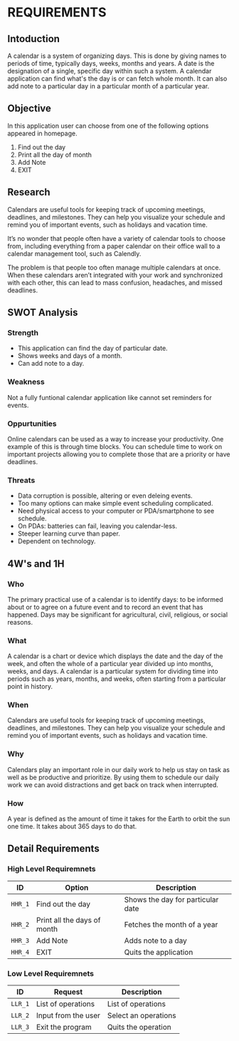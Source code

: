# REQUIREMENTS
## Intoduction
A calendar is a system of organizing days. This is done by giving names to periods of time, typically days, weeks, months and years. A date is the designation of a single, specific day within such a system. A calendar application can find what's the day is or can fetch whole month. It can also add note to a particular day in a particular month of a particular year.
## Objective
In this application user can choose from one of the following options appeared in homepage.
1.  Find out the day
2.  Print all the day of month
3.  Add Note
4.  EXIT
## Research
Calendars are useful tools for keeping track of upcoming meetings, deadlines, and milestones. They can help you visualize your schedule and remind you of important events, such as holidays and vacation time.

It’s no wonder that people often have a variety of calendar tools to choose from, including everything from a paper calendar on their office wall to a calendar management tool, such as Calendly. 

The problem is that people too often manage multiple calendars at once. When these calendars aren’t integrated with your work and synchronized with each other, this can lead to mass confusion, headaches, and missed deadlines.
## SWOT Analysis
### Strength
*    This application can find the day of particular date.
*    Shows weeks and days of a month.
*    Can add note to a day.
### Weakness
Not a fully funtional calendar application like cannot set reminders for events.
### Oppurtunities
Online calendars can be used as a way to increase your productivity. One example of this is through time blocks. You can schedule time to work on important projects allowing you to complete those that are a priority or have deadlines.
### Threats
-    Data corruption is possible, altering or even deleing events.
-    Too many options can make simple event scheduling complicated.
-    Need physical access to your computer or PDA/smartphone to see schedule.
-    On PDAs: batteries can fail, leaving you calendar-less.
-    Steeper learning curve than paper.
-    Dependent on technology.
## 4W's and 1H
### Who
The primary practical use of a calendar is to identify days: to be informed about or to agree on a future event and to record an event that has happened. Days may be significant for agricultural, civil, religious, or social reasons.
### What
A calendar is a chart or device which displays the date and the day of the week, and often the whole of a particular year divided up into months, weeks, and days. A calendar is a particular system for dividing time into periods such as years, months, and weeks, often starting from a particular point in history.
### When
Calendars are useful tools for keeping track of upcoming meetings, deadlines, and milestones. They can help you visualize your schedule and remind you of important events, such as holidays and vacation time.
### Why
Calendars play an important role in our daily work to help us stay on task as well as be productive and prioritize. By using them to schedule our daily work we can avoid distractions and get back on track when interrupted.
### How
A year is defined as the amount of time it takes for the Earth to orbit the sun one time. It takes about 365 days to do that.
## Detail Requirements
### High Level Requiremnets
ID|Option|Description
---|---|---
`HHR_1`|Find out the day|Shows the day for particular date
`HHR_2`|Print all the days of month|Fetches the month of a year
`HHR_3`|Add Note|Adds note to a day
`HHR_4`|EXIT| Quits the application
### Low Level Requiremnets
ID|Request|Description
---|---|---
`LLR_1`|List of operations|List of operations
`LLR_2`|Input from the user|Select an operations
`LLR_3`|Exit the program|Quits the operation
